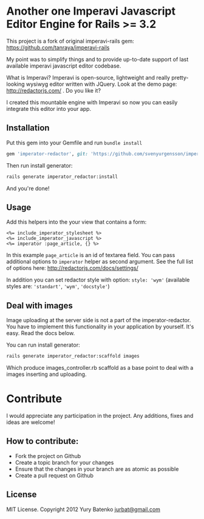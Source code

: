# Another one Imperavi Javascript Editor Engine for Rails >= 3.2

This project is a fork of original imperavi-rails gem: https://github.com/tanraya/imperavi-rails

My point was to simplify things and to provide up-to-date support of last available imperavi javascript editor codebase.

What is Imperavi? Imperavi is open-source, lightweight and really pretty-looking wysiwyg editor written with JQuery. Look at the demo page: http://redactorjs.com/ . Do you like it?

I created this mountable engine with Imperavi so now you can easily integrate this editor into your app.

## Installation

Put this gem into your Gemfile and run `bundle install`

```ruby
gem 'imperator-redactor', git: 'https://github.com/svenyurgensson/imperator-redactor.git'
```

Then run install generator:

```bash
rails generate imperator_redactor:install
```

And you're done!

## Usage

Add this helpers into the your view that contains a form:

```erb
<%= include_imperator_stylesheet %>
<%= include_imperator_javascript %>
<%= imperator :page_article, {} %>
```

In this example `page_article` is an id of textarea field. You can pass additional options to `imperator` helper as second argument. See the full list of options here: http://redactorjs.com/docs/settings/

In addition you can set redactor style with option: `style: 'wym'` (available styles are: `'standart'`, `'wym'`, `'docstyle'`)

## Deal with images

Image uploading at the server side is not a part of the imperator-redactor. You have to implement this functionality in your application by yourself. It's easy. Read the docs below.

You can run install generator:

```bash
rails generate imperator_redactor:scaffold images
```

Which produce images_controller.rb scaffold as a base point to deal with a images inserting and uploading.


# Contribute

I would appreciate any participation in the project. Any additions, fixes and ideas are welcome!

## How to contribute:

* Fork the project on Github
* Create a topic branch for your changes
* Ensure that the changes in your branch are as atomic as possible
* Create a pull request on Github

## License

MIT License. Copyright 2012 Yury Batenko jurbat@gmail.com
